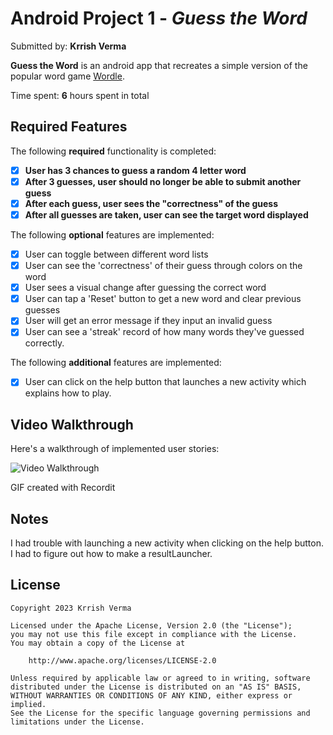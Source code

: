 # Android Project 1 - *Guess the Word*

Submitted by: **Krrish Verma**

**Guess the Word** is an android app that recreates a simple version of the popular word game [Wordle](https://www.nytimes.com/games/wordle/index.html). 

Time spent: **6** hours spent in total

## Required Features

The following **required** functionality is completed:

- [x] **User has 3 chances to guess a random 4 letter word**
- [x] **After 3 guesses, user should no longer be able to submit another guess**
- [x] **After each guess, user sees the "correctness" of the guess**
- [x] **After all guesses are taken, user can see the target word displayed**

The following **optional** features are implemented:

- [x] User can toggle between different word lists
- [x] User can see the 'correctness' of their guess through colors on the word 
- [x] User sees a visual change after guessing the correct word
- [x] User can tap a 'Reset' button to get a new word and clear previous guesses
- [x] User will get an error message if they input an invalid guess
- [x] User can see a 'streak' record of how many words they've guessed correctly.

The following **additional** features are implemented:

* [x] User can click on the help button that launches a new activity which explains how to play.

## Video Walkthrough

Here's a walkthrough of implemented user stories:

<img src='https://i.imgur.com/rQY8fYc.gif' title='Video Walkthrough' width='' alt='Video Walkthrough' />

<!-- Replace this with whatever GIF tool you used! -->
GIF created with Recordit  
<!-- Recommended tools:
[Kap](https://getkap.co/) for macOS
[ScreenToGif](https://www.screentogif.com/) for Windows
[peek](https://github.com/phw/peek) for Linux. -->

## Notes

I had trouble with launching a new activity when clicking on the help button. 
I had to figure out how to make a resultLauncher. 

## License

    Copyright 2023 Krrish Verma

    Licensed under the Apache License, Version 2.0 (the "License");
    you may not use this file except in compliance with the License.
    You may obtain a copy of the License at

        http://www.apache.org/licenses/LICENSE-2.0

    Unless required by applicable law or agreed to in writing, software
    distributed under the License is distributed on an "AS IS" BASIS,
    WITHOUT WARRANTIES OR CONDITIONS OF ANY KIND, either express or implied.
    See the License for the specific language governing permissions and
    limitations under the License.
